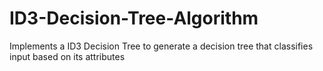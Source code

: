 # ID3-Decision-Tree-Algorithm
Implements a ID3 Decision Tree to generate a decision tree that classifies input based on its attributes
